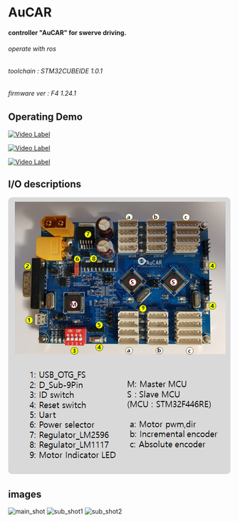 # AuCAR
#### controller "AuCAR" for swerve driving.
###### operate with ros
###### toolchain : STM32CUBEIDE 1.0.1
###### firmware ver : F4 1.24.1

## Operating Demo
[![Video Label](https://img.youtube.com/vi/9Y53cECttos/0.jpg)](https://youtu.be/9Y53cECttos)

[![Video Label](https://img.youtube.com/vi/XymGiYHeFvs/0.jpg)](https://youtu.be/XymGiYHeFvs)

[![Video Label](https://img.youtube.com/vi/pwDq5S8F8LM/0.jpg)](https://youtu.be/pwDq5S8F8LM)
## I/O descriptions
![description](./image/description.png)


## images
![main_shot](./image/image_2.jpg)
![sub_shot1](./image/image_3.jpg)
![sub_shot2](./image/image_4.jpg)
